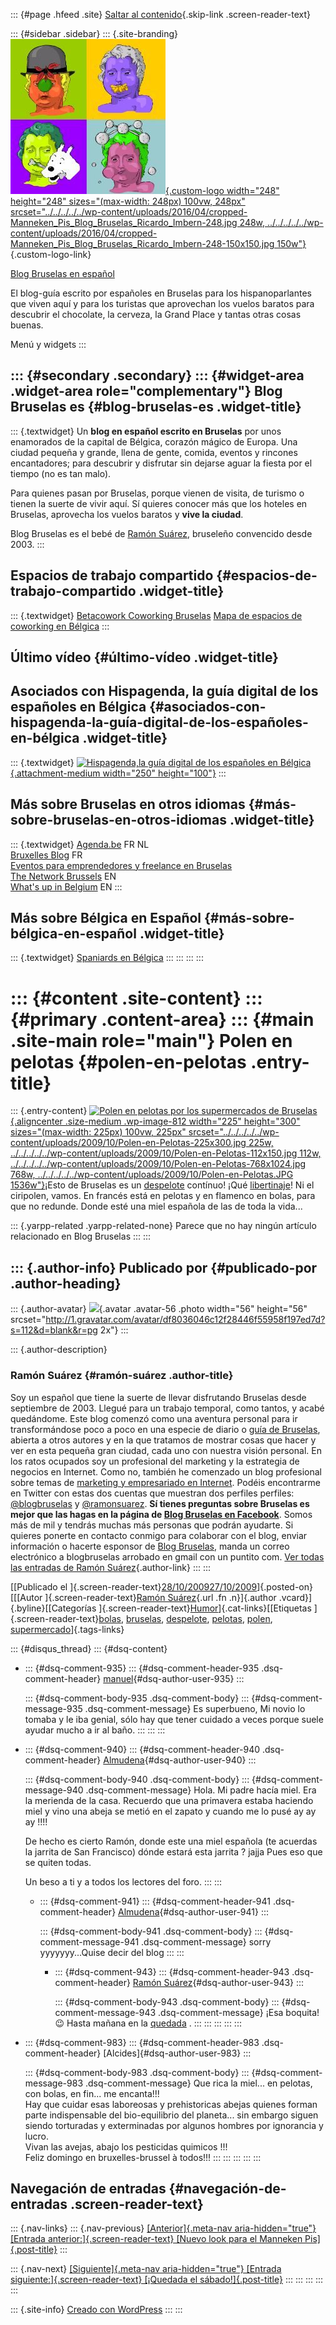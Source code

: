 ::: {#page .hfeed .site}
[Saltar al
contenido](../../../../../index.html?p=811#content){.skip-link
.screen-reader-text}

::: {#sidebar .sidebar}
::: {.site-branding}
[![](../../../../../wp-content/uploads/2016/04/cropped-Manneken_Pis_Blog_Bruselas_Ricardo_Imbern-248.jpg){.custom-logo
width="248" height="248" sizes="(max-width: 248px) 100vw, 248px"
srcset="../../../../../wp-content/uploads/2016/04/cropped-Manneken_Pis_Blog_Bruselas_Ricardo_Imbern-248.jpg 248w, ../../../../../wp-content/uploads/2016/04/cropped-Manneken_Pis_Blog_Bruselas_Ricardo_Imbern-248-150x150.jpg 150w"}](../../../../../index.html){.custom-logo-link}

[Blog Bruselas en español](../../../../../index.html)

El blog-guía escrito por españoles en Bruselas para los hispanoparlantes
que viven aquí y para los turistas que aprovechan los vuelos baratos
para descubrir el chocolate, la cerveza, la Grand Place y tantas otras
cosas buenas.

Menú y widgets
:::

::: {#secondary .secondary}
::: {#widget-area .widget-area role="complementary"}
Blog Bruselas es {#blog-bruselas-es .widget-title}
----------------

::: {.textwidget}
Un **blog en español escrito en Bruselas** por unos enamorados de la
capital de Bélgica, corazón mágico de Europa. Una ciudad pequeña y
grande, llena de gente, comida, eventos y rincones encantadores; para
descubrir y disfrutar sin dejarse aguar la fiesta por el tiempo (no es
tan malo).

Para quienes pasan por Bruselas, porque vienen de visita, de turismo o
tienen la suerte de vivir aquí. Sí quieres conocer más que los hoteles
en Bruselas, aprovecha los vuelos baratos y **vive la ciudad**.

Blog Bruselas es el bebé de [Ramón Suárez](http://www.ramonsuarez.com),
bruseleño convencido desde 2003.
:::

Espacios de trabajo compartido {#espacios-de-trabajo-compartido .widget-title}
------------------------------

::: {.textwidget}
[Betacowork Coworking Bruselas](http://www.betacowork.com) [Mapa de
espacios de coworking en Bélgica](http://coworkingbelgium.com)
:::

Último vídeo {#último-vídeo .widget-title}
------------

Asociados con Hispagenda, la guía digital de los españoles en Bélgica {#asociados-con-hispagenda-la-guía-digital-de-los-españoles-en-bélgica .widget-title}
---------------------------------------------------------------------

::: {.textwidget}
[![Hispagenda,la guía digital de los españoles en
Bélgica](../../../../../wp-content/uploads/2010/04/Hispagenda-250px.gif "Hispagenda, la guía digital de los españoles en Bélgica"){.attachment-medium
width="250" height="100"}](http://www.hispagenda.com)
:::

Más sobre Bruselas en otros idiomas {#más-sobre-bruselas-en-otros-idiomas .widget-title}
-----------------------------------

::: {.textwidget}
[Agenda.be](http://www.agenda.be) FR NL\
[Bruxelles Blog](http://www.bxlblog.be/) FR\
[Eventos para emprendedores y freelance en
Bruselas](http://www.betacowork.com/events/)\
[The Network
Brussels](http://groups.yahoo.com/group/TheNetworkBrussels/) EN\
[What\'s up in Belgium](http://www.whatsupin.be/) EN
:::

Más sobre Bélgica en Español {#más-sobre-bélgica-en-español .widget-title}
----------------------------

::: {.textwidget}
[Spaniards en Bélgica](http://www.spaniards.es/paises/belgica)
:::
:::
:::
:::

::: {#content .site-content}
::: {#primary .content-area}
::: {#main .site-main role="main"}
Polen en pelotas {#polen-en-pelotas .entry-title}
================

::: {.entry-content}
[![Polen en pelotas por los supermercados de
Bruselas](../../../../../wp-content/uploads/2009/10/Polen-en-Pelotas-225x300.jpg "Polen en pelotas por los supermercados de Bruselas"){.aligncenter
.size-medium .wp-image-812 width="225" height="300"
sizes="(max-width: 225px) 100vw, 225px"
srcset="../../../../../wp-content/uploads/2009/10/Polen-en-Pelotas-225x300.jpg 225w, ../../../../../wp-content/uploads/2009/10/Polen-en-Pelotas-112x150.jpg 112w, ../../../../../wp-content/uploads/2009/10/Polen-en-Pelotas-768x1024.jpg 768w, ../../../../../wp-content/uploads/2009/10/Polen-en-Pelotas.JPG 1536w"}](../../../../../wp-content/uploads/2009/10/Polen-en-Pelotas.JPG)¡Esto
de Bruselas es un
[despelote](http://www.blogbruselas.com/2009/06/despelote-sobre-ruedas-en-bruselas.html "Despelote ciclista")
contínuo! ¡Qué
[libertinaje](http://www.blogbruselas.com/2008/08/bruselas-libertina.html "Bruselas, ¿libertina?")!
Ni el ciripolen, vamos. En francés está en pelotas y en flamenco en
bolas, para que no redunde. Donde esté una miel española de las de toda
la vida...

::: {.yarpp-related .yarpp-related-none}
Parece que no hay ningún artículo relacionado en Blog Bruselas
:::
:::

::: {.author-info}
Publicado por {#publicado-por .author-heading}
-------------

::: {.author-avatar}
![](http://1.gravatar.com/avatar/df8036046c12f28446f55958f197ed7d?s=56&d=blank&r=pg){.avatar
.avatar-56 .photo width="56" height="56"
srcset="http://1.gravatar.com/avatar/df8036046c12f28446f55958f197ed7d?s=112&d=blank&r=pg 2x"}
:::

::: {.author-description}
### Ramón Suárez {#ramón-suárez .author-title}

Soy un español que tiene la suerte de llevar disfrutando Bruselas desde
septiembre de 2003. Llegué para un trabajo temporal, como tantos, y
acabé quedándome. Este blog comenzó como una aventura personal para ir
transformándose poco a poco en una especie de diario o [guía de
Bruselas](../../../../../index.html), abierta a otros autores y en la
que tratamos de mostrar cosas que hacer y ver en esta pequeña gran
ciudad, cada uno con nuestra visión personal. En los ratos ocupados soy
un profesional del marketing y la estrategia de negocios en Internet.
Como no, también he comenzado un blog profesional sobre temas de
[marketing y empresariado en Internet](http://ramonsuarez.com). Podéis
encontrarme en Twitter con estas dos cuentas que muestran dos perfiles
perfiles: [\@blogbruselas](http://twitter.com/blogbruselas) y
[\@ramonsuarez](http://twitter.com/ramonsuarez). **Sí tienes preguntas
sobre Bruselas es mejor que las hagas en la página de [Blog Bruselas en
Facebook](http://www.facebook.com/blogbruselas)**. Somos más de mil y
tendrás muchas más personas que podrán ayudarte. Si quieres ponerte en
contacto conmigo para colaborar con el blog, enviar información o
hacerte esponsor de [Blog Bruselas](../../../../../index.html), manda un
correo electrónico a blogbruselas arrobado en gmail con un puntito com.
[Ver todas las entradas de Ramón
Suárez](../../../../2010/04/30/index.html?author=2){.author-link}
:::
:::

[[Publicado el
]{.screen-reader-text}[28/10/200927/10/2009](../../../../../index.html?p=811)]{.posted-on}[[[Autor
]{.screen-reader-text}[Ramón
Suárez](../../../../2010/04/30/index.html?author=2){.url .fn
.n}]{.author .vcard}]{.byline}[[Categorías
]{.screen-reader-text}[Humor](../../../../category/humor/index.html)]{.cat-links}[[Etiquetas
]{.screen-reader-text}[bolas](../../../../tag/bolas/index.html),
[bruselas](../../../../tag/bruselas/index.html),
[despelote](../../../../tag/despelote/index.html),
[pelotas](../../../../tag/pelotas/index.html),
[polen](../../../../tag/polen/index.html),
[supermercado](../../../../tag/supermercado/index.html)]{.tags-links}

::: {#disqus_thread}
::: {#dsq-content}
-   ::: {#dsq-comment-935}
    ::: {#dsq-comment-header-935 .dsq-comment-header}
    [manuel](http://garciamadrid.blogspot.com/){#dsq-author-user-935}
    :::

    ::: {#dsq-comment-body-935 .dsq-comment-body}
    ::: {#dsq-comment-message-935 .dsq-comment-message}
    Es superbueno, Mi novio lo tomaba y le iba genial, sólo hay que
    tener cuidado a veces porque suele ayudar mucho a ir al baño.
    :::
    :::
    :::

-   ::: {#dsq-comment-940}
    ::: {#dsq-comment-header-940 .dsq-comment-header}
    [Almudena](http://palabrasyasi@blogspot.com){#dsq-author-user-940}
    :::

    ::: {#dsq-comment-body-940 .dsq-comment-body}
    ::: {#dsq-comment-message-940 .dsq-comment-message}
    Hola. Mi padre hacía miel. Era la merienda de la casa. Recuerdo que
    una primavera estaba haciendo miel y vino una abeja se metió en el
    zapato y cuando me lo pusé ay ay ay !!!!

    De hecho es cierto Ramón, donde este una miel española (te acuerdas
    la jarrita de San Francisco) dónde estará esta jarrita ? jajja Pues
    eso que se quiten todas.

    Un beso a ti y a todos los lectores del foro.
    :::
    :::

    -   ::: {#dsq-comment-941}
        ::: {#dsq-comment-header-941 .dsq-comment-header}
        [Almudena](http://palabrasyasi@blogspot.com){#dsq-author-user-941}
        :::

        ::: {#dsq-comment-body-941 .dsq-comment-body}
        ::: {#dsq-comment-message-941 .dsq-comment-message}
        sorry yyyyyyy...Quise decir del blog
        :::
        :::

        -   ::: {#dsq-comment-943}
            ::: {#dsq-comment-header-943 .dsq-comment-header}
            [Ramón
            Suárez](http://twitter.com/ramonsuarez){#dsq-author-user-943}
            :::

            ::: {#dsq-comment-body-943 .dsq-comment-body}
            ::: {#dsq-comment-message-943 .dsq-comment-message}
            ¡Esa boquita! 😉 Hasta mañana en la
            [quedada](http://quedadabruselas3.eventbrite.com/) .
            :::
            :::
            :::
        :::
    :::

-   ::: {#dsq-comment-983}
    ::: {#dsq-comment-header-983 .dsq-comment-header}
    [Alcides]{#dsq-author-user-983}
    :::

    ::: {#dsq-comment-body-983 .dsq-comment-body}
    ::: {#dsq-comment-message-983 .dsq-comment-message}
    Que rica la miel... en pelotas, con bolas, en fin... me encanta!!!\
    Hay que cuidar esas laboreosas y prehistoricas abejas quienes forman
    parte indispensable del bio-equilibrio del planeta... sin embargo
    siguen siendo torturadas y exterminadas por algunos hombres por
    ignorancia y lucro.\
    Vivan las avejas, abajo los pesticidas quimicos !!!\
    Feliz domingo en bruxelles-brussel à todos!!!
    :::
    :::
    :::
:::
:::

Navegación de entradas {#navegación-de-entradas .screen-reader-text}
----------------------

::: {.nav-links}
::: {.nav-previous}
[[Anterior]{.meta-nav aria-hidden="true"} [Entrada
anterior:]{.screen-reader-text} [Nuevo look para el Manneken
Pis]{.post-title}](../../../../../index.html?p=804)
:::

::: {.nav-next}
[[Siguiente]{.meta-nav aria-hidden="true"} [Entrada
siguiente:]{.screen-reader-text} [¡Quedada el
sábado!]{.post-title}](../../../../../index.html?p=822)
:::
:::
:::
:::
:::

::: {.site-info}
[Creado con WordPress](https://es.wordpress.org/)
:::
:::
